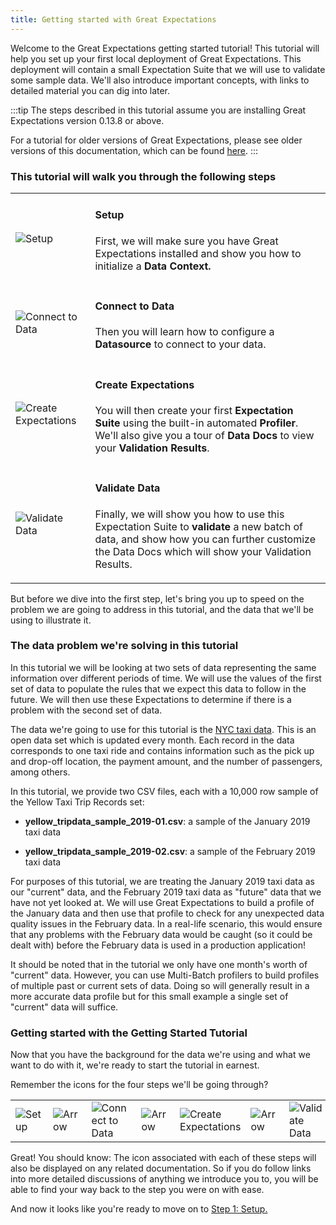 ```yaml
---
title: Getting started with Great Expectations
---
```


Welcome to the Great Expectations getting started tutorial! This tutorial will help you set up your first local deployment of Great Expectations.  This deployment will contain a small Expectation Suite that we will use to validate some sample data. We'll also introduce important concepts, with links to detailed material you can dig into later.

:::tip
The steps described in this tutorial assume you are installing Great Expectations version 0.13.8 or above.

For a tutorial for older versions of Great Expectations, please see older versions of this documentation, which can be found [here](https://docs.greatexpectations.io/en/latest/guides/tutorials.html).
:::

### This tutorial will walk you through the following steps

<table class="borderless">
<tr>
    <td>
        <img
          src={require('../../images/universal_map/Gear-active.png').default}
          alt="Setup"
        />
    </td>
    <td>
        <h4>Setup</h4>
        <p>First, we will make sure you have Great Expectations installed and show you how to initialize a <b>Data Context.</b></p>
    </td>
</tr>
<tr>
    <td>
        <img
          src={require('../../images/universal_map/Outlet-active.png').default}
          alt="Connect to Data"
        />
    </td>
    <td>
        <h4>Connect to Data</h4>
        <p>Then you will learn how to configure a <b>Datasource</b> to connect to your data.</p>
    </td>
</tr>
<tr>
    <td>
        <img
          src={require('../../images/universal_map/Flask-active.png').default}
          alt="Create Expectations"
        />
    </td>
    <td>
        <h4>Create Expectations</h4>
        <p>You will then create your first <b>Expectation Suite</b> using the built-in automated <b>Profiler</b>. We'll also give you a tour of <b>Data Docs</b> to view your <b>Validation Results</b>.</p>
    </td>
</tr>
<tr>
    <td>
        <img
          src={require('../../images/universal_map/Checkmark-active.png').default}
          alt="Validate Data"
        />
    </td>
    <td>
        <h4>Validate Data</h4>
        <p>Finally, we will show you how to use this Expectation Suite to <b>validate</b> a new batch of data, and show how you can further customize the Data Docs which will show your Validation Results.</p>
    </td>
</tr>
</table>

But before we dive into the first step, let's bring you up to speed on the problem we are going to address in this tutorial, and the data that we'll be using to illustrate it.

### The data problem we're solving in this tutorial

In this tutorial we will be looking at two sets of data representing the same information over different periods of time.  We will use the values of the first set of data to populate the rules that we expect this data to follow in the future.  We will then use these Expectations to determine if there is a problem with the second set of data.

The data we're going to use for this tutorial is the [NYC taxi data](https://www1.nyc.gov/site/tlc/about/tlc-trip-record-data.page). This is an open data set which is updated every month. Each record in the data corresponds to one taxi ride and contains information such as the pick up and drop-off location, the payment amount, and the number of passengers, among others.

In this tutorial, we provide two CSV files, each with a 10,000 row sample of the Yellow Taxi Trip Records set:

- **yellow_tripdata_sample_2019-01.csv**: a sample of the January 2019 taxi data

- **yellow_tripdata_sample_2019-02.csv**: a sample of the February 2019 taxi data

For purposes of this tutorial, we are treating the January 2019 taxi data as our "current" data, and the February 2019 taxi data as "future" data that we have not yet looked at.  We will use Great Expectations to build a profile of the January data and then use that profile to check for any unexpected data quality issues in the February data.  In a real-life scenario, this would ensure that any problems with the February data would be caught (so it could be dealt with) before the February data is used in a production application!

It should be noted that in the tutorial we only have one month's worth of "current" data.  However, you can use Multi-Batch profilers to build profiles of multiple past or current sets of data.  Doing so will generally result in a more accurate data profile but for this small example a single set of "current" data will suffice.

### Getting started with the Getting Started Tutorial

Now that you have the background for the data we're using and what we want to do with it, we're ready to start the tutorial in earnest.

Remember the icons for the four steps we'll be going through?

<table class="borderless center">
<tr>
    <td>
        <img
          src={require('../../images/universal_map/Gear-active.png').default}
          alt="Setup"
        />
    </td>
    <td>
        <img
          src={require('../../images/universal_map/Arrow.png').default}
          alt="Arrow"
        />
    </td>
    <td>
        <img
          src={require('../../images/universal_map/Outlet-active.png').default}
          alt="Connect to Data"
        />
    </td>
    <td>
        <img
          src={require('../../images/universal_map/Arrow.png').default}
          alt="Arrow"
        />
    </td>
    <td>
        <img
          src={require('../../images/universal_map/Flask-active.png').default}
          alt="Create Expectations"
        />
    </td>
    <td>
        <img
          src={require('../../images/universal_map/Arrow.png').default}
          alt="Arrow"
        />
    </td>
    <td>
        <img
          src={require('../../images/universal_map/Checkmark-active.png').default}
          alt="Validate Data"
        />
    </td>
</tr>
</table>

Great! You should know: The icon associated with each of these steps will also be displayed on any related documentation.  So if you do follow links into more detailed discussions of anything we introduce you to, you will be able to find your way back to the step you were on with ease.

And now it looks like you're ready to move on to [Step 1: Setup.](tutorial_setup.md)
